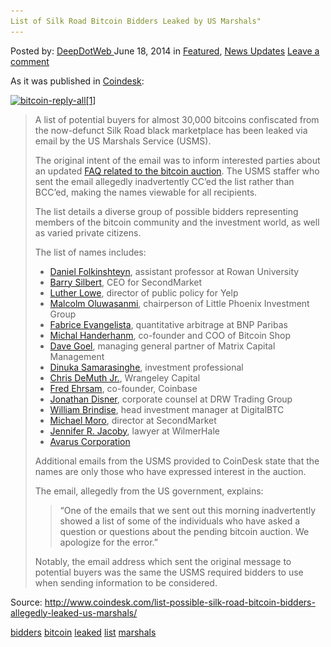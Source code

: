```yaml
---
List of Silk Road Bitcoin Bidders Leaked by US Marshals"
---
```

<article class="post-listing post-6100 post type-post status-publish format-standard has-post-thumbnail hentry  tag-bidders tag-bitcoin tag-leaked tag-list tag-marshals 
    <div class="post-inner">
        <span>Posted by: <a href="https://www.deepdotweb.com/author/admin/" title="">DeepDotWeb </a></span>
    <span>June 18, 2014</span>
    <span>in <a href="https://www.deepdotweb.com/category/deepdot-news/" rel="category tag">Featured</a>, <a href="https://www.deepdotweb.com/category/news-updates/" rel="category tag">News Updates</a></span>
    <span><a href="https://www.deepdotweb.com/2014/06/18/list-silk-road-bitcoin-bidders-leaked-us-marshals/#respond">Leave a comment</a></span>
    </p>
    <div class="clear"></div>
    <div class="entry">
    <p>As it was published in <a href="http://www.coindesk.com/list-possible-silk-road-bitcoin-bidders-allegedly-leaked-us-marshals/" target="_blank">Coindesk</a>:</p>
    <p><a href="/imgs/2014/06/bitcoin-reply-all1.png"><img class="aligncenter wp-image-6114 size-full" src="/imgs/2014/06/bitcoin-reply-all1.png" alt="bitcoin-reply-all[1]" width="680" height="284" srcset="/imgs/2014/06/bitcoin-reply-all1.png 680w, /imgs/2014/06/bitcoin-reply-all1-300x125.png 300w" sizes="(max-width: 680px) 100vw, 680px"/></a></p>
    <blockquote><p>A list of potential buyers for almost 30,000 bitcoins confiscated from the now-defunct Silk Road black marketplace has been leaked via email by the US Marshals Service (USMS).</p>
    <p>The original intent of the email was to inform interested parties about an updated <a href="http://www.usmarshals.gov/assets/2014/bitcoins/" target="_blank">FAQ related to the bitcoin auction</a>. The USMS staffer who sent the email allegedly inadvertently CC’ed the list rather than BCC’ed, making the names viewable for all recipients.</p>
    <p>The list details a diverse group of possible bidders representing members of the bitcoin community and the investment world, as well as varied private citizens.</p>
    <p>The list of names includes:</p>
    <ul>
    <li><a href="http://www.rowan.edu/colleges/business/facultystaff/moreinfo.cfm?id=639" target="_blank">Daniel Folkinshteyn</a>, assistant professor at Rowan University</li>
    <li><a href="https://twitter.com/barrysilbert" target="_blank">Barry Silbert</a>, CEO for SecondMarket</li>
    <li><a href="https://twitter.com/lutherlowe" target="_blank">Luther Lowe</a>, director of public policy for Yelp</li>
    <li><a href="http://wiki.timetotrade.eu/Malcolm_Oluwasanmi" target="_blank">Malcolm Oluwasanmi</a>, chairperson of Little Phoenix Investment Group</li>
    <li><a href="https://www.linkedin.com/pub/fabrice-evangelista/14/584/355" target="_blank">Fabrice Evangelista</a>, quantitative arbitrage at BNP Paribas</li>
    <li><a href="https://www.linkedin.com/in/michalhanderhan" target="_blank">Michal Handerhanm</a>, co-founder and COO of Bitcoin Shop</li>
    <li><a href="http://en.wikipedia.org/wiki/David_Goel" target="_blank">Dave Goel</a>, managing general partner of Matrix Capital Management</li>
    <li><a href="https://www.linkedin.com/in/dinuka" target="_blank">Dinuka Samarasinghe</a>, investment professional</li>
    <li><a href="http://seekingalpha.com/author/chris-demuth-jr" target="_blank">Chris DeMuth Jr.</a>, Wrangeley Capital</li>
    <li><a href="https://www.linkedin.com/in/fredehrsam" target="_blank">Fred Ehrsam</a>, co-founder, Coinbase</li>
    <li><a href="https://www.linkedin.com/in/jonathandisner" target="_blank">Jonathan Disner</a>, corporate counsel at DRW Trading Group</li>
    <li><a href="http://www.digitalbtc.com/management/" target="_blank">William Brindise</a>, head investment manager at DigitalBTC</li>
    <li><a href="http://www.linkedin.com/in/michaelmoro" target="_blank">Michael Moro</a>, director at SecondMarket</li>
    <li><a href="http://wilmerhale.com/jennifer_jacoby/" target="_blank">Jennifer R. Jacoby</a>, lawyer at WilmerHale</li>
    <li><a href="http://www.nasdaq.com/markets/ipos/company/avarus-inc-841122-65957" target="_blank">Avarus Corporation</a></li>
    </ul>
    <p>Additional emails from the USMS provided to CoinDesk state that the names are only those who have expressed interest in the auction.</p>
    <p>The email, allegedly from the US government, explains:</p>
    <blockquote><p>“One of the emails that we sent out this morning inadvertently showed a list of some of the individuals who have asked a question or questions about the pending bitcoin auction. We apologize for the error.”</p></blockquote>
    <p>Notably, the email address which sent the original message to potential buyers was the same the USMS required bidders to use when sending information to be considered.</p></blockquote>
    <p>Source: <a href="http://www.coindesk.com/list-possible-silk-road-bitcoin-bidders-allegedly-leaked-us-marshals/" target="_blank">http://www.coindesk.com/list-possible-silk-road-bitcoin-bidders-allegedly-leaked-us-marshals/</a></p>
    </div>
    <a href="https://www.deepdotweb.com/tag/bidders/" rel="tag">bidders</a> <a href="https://www.deepdotweb.com/tag/bitcoin/" rel="tag">bitcoin</a> <a href="https://www.deepdotweb.com/tag/leaked/" rel="tag">leaked</a> <a href="https://www.deepdotweb.com/tag/list/" rel="tag">list</a> <a href="https://www.deepdotweb.com/tag/marshals/" rel="tag">marshals</a> </span> <span style="display:none" class="updated">2014-06-18</span>
    <div style="display:none" class="vcard author" itemprop="author" itemscope itemtype="http://schema.org/Person"><strong class="fn" itemprop="name">
    
